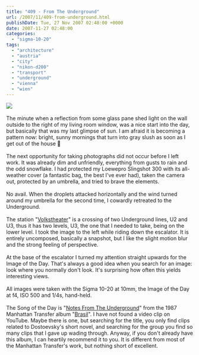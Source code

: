 ```yaml
---
title: "409 - From The Underground"
url: /2007/11/409-from-underground.html
publishDate: Tue, 27 Nov 2007 02:48:00 +0000
date: 2007-11-27 02:48:00
categories: 
  - "sigma-10-20"
tags: 
  - "architecture"
  - "austria"
  - "city"
  - "nikon-d200"
  - "transport"
  - "underground"
  - "vienna"
  - "wien"
---
```

<a href="https://d25zfm9zpd7gm5.cloudfront.net/1200x1200/2007/20071126_164534_ps.jpg" target="_blank"><img src="https://d25zfm9zpd7gm5.cloudfront.net/0600x0600/2007/20071126_164534_ps.jpg"/></a><br/><br/><a href="https://d25zfm9zpd7gm5.cloudfront.net/1200x1200/2007/20071126_080839_nx_ps.jpg" target="_blank"><img alt="" border="0" src="https://d25zfm9zpd7gm5.cloudfront.net/0150x0150/2007/20071126_080839_nx_ps.jpg" style="margin: 0pt 0px 0pt 10px; float: right;"/></a> The minute when a reflection from some glass pane shed light on the wall outside to the right of my living room window, was a nice start into the day, but basically that was my last glimpse of sun. I am afraid it is becoming a pattern now: bright, sunny mornings that turn into gray slush as soon as I get out of the house 🙂<br/><br/>The next opportunity for taking photographs did not occur before I left work. It was already dim and unfriendly, everything from gusts to rain and the odd snowflake. I had protected my Loewepro Slingshot 300 with its all-weather cover (a fantastic bag, the best I've ever had), taken the camera out, protected by an umbrella, and tried to brave the elements.<br/><br/>No avail. When the droplets attacked horizontally and the wind turned around my umbrella for the second time, I cowardly retreated to the Underground.<br/><br/><a href="https://d25zfm9zpd7gm5.cloudfront.net/1200x1200/2007/20071126_164437.jpg" target="_blank"><img alt="" border="0" src="https://d25zfm9zpd7gm5.cloudfront.net/0150x0150/2007/20071126_164437.jpg" style="margin: 0pt 10px 0pt 0px; float: left;"/></a> The station "<a href="http://maps.google.com/?ie=UTF8&ll=48.204941,16.358342&spn=0.011455,0.028195&z=16&om=1" target="_blank">Volkstheater</a>" is a crossing of two Underground lines, U2 and U3, thus it has two levels, U3, the one that I needed to take, being on the lower level. I took the image to the left while riding down the escalator. It is entirely uncomposed, basically a snapshot, but I like the slight motion blur and the strong feeling of perspective.<br/><br/>At the base of the escalator I turned my attention straight upwards for the Image of the Day. That's always a good idea when you search for an image: look where you normally don't look. It's surprising how often this yields interesting views.<br/><br/>All images were taken with the Sigma 10-20 at 10mm, the Image of the Day at f4, ISO 500 and 1/4s, hand-held.<br/><br/>The Song of the Day is "<a href="http://www.lyricstime.com/manhattan-transfer-notes-from-the-underground-lyrics.html" target="_blank">Notes From The Underground</a>" from the 1987 Manhattan Transfer album "<a href="http://www.amazon.com/Brasil-Manhattan-Transfer/dp/B000002ILX" target="_blank">Brasil</a>". I have not found a video clip on YouTube. Maybe there is one, but searching for the title, you only find clips related to Dostoevsky's short novel, and searching for the group you find so many clips that I gave up wading through. Anyway, if you don't already have this album, I can heartily recommend it to you. It is different from most of the Manhattan Transfer's work, but nothing short of excellent.
